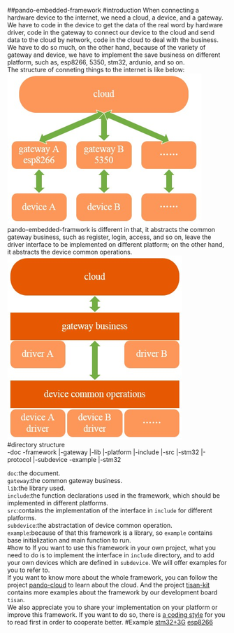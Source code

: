 ##pando-embedded-framework
#introduction
When connecting a hardware device to the internet, we need a cloud, a device, and a gateway. We have to code in the device to get the data of the real word by hardware driver, code in the gateway to connect our device to the cloud and send data to the cloud by network, code in the cloud to deal with the business. We have to do so much, on the other hand, because of the variety of gateway and device, we have to implement the save business on different platform, such as, esp8266, 5350, stm32, ardunio, and so on.  
The structure of conneting things to the internet is like below:    
![normal-IOT-structure](doc/image/normal-IOT-structure.jpg)  
pando-embedded-framwork is different in that, it abstracts the common gateway business, such as register, login, access, and so on, leave the driver interface to be implemented on different platform; on the other hand, it abstracts the device common operations.  
![pando-IOT_structure](doc/image/pando-IOT-structure.jpg)  
#directory structure  
    -doc
    -framework
             |-gateway
             |-lib
             |-platform
                      |-include
                      |-src
                          |-stm32
             |-protocol
             |-subdevice
	-example
           |-stm32

`doc`:the document.   
`gateway`:the common gateway business.   
`lib`:the library used.   
`include`:the function declarations used in the framework, which should be implemented in different platforms.   
`src`:contains the implementation of the interface in `include` for different platforms.  
`subdevice`:the abstractation of device common operation.   
`example`:because of that this framework is a library, so `example` contains base initialization and main function to run.   
#how to
If you want to use this framework in your own project, what you need to do is to implement the interface in `include` directory, and to add your own devices which are defined in `subdevice`. We will offer examples for you to refer to.   
If you want to know more about the whole framework, you can follow the project [pando-cloud](https://github.com/PandoCloud/pando-cloud) to learn about the cloud. And the project [tisan-kit](https://github.com/tisan-kit) contains more examples about the framework by our development board `tisan`.   
We also appreciate you to share your implementation on your platform or improve this framework. If you want to do so, there is [a coding style](doc/coding-style.md) for you to read first in order to cooperate better. 
#Example 
[stm32+3G](doc/eg-stm32-3g.md) 
[esp8266](doc/eg-esp8266.md)
